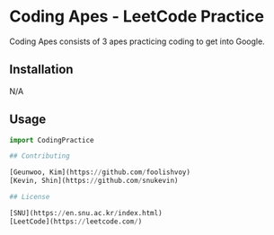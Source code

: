 # Coding Apes - LeetCode Practice

Coding Apes consists of 3 apes practicing coding to get into Google. 

## Installation

N/A


## Usage

```python
import CodingPractice

## Contributing

[Geunwoo, Kim](https://github.com/foolishvoy)  
[Kevin, Shin](https://github.com/snukevin)

## License

[SNU](https://en.snu.ac.kr/index.html)  
[LeetCode](https://leetcode.com/)
